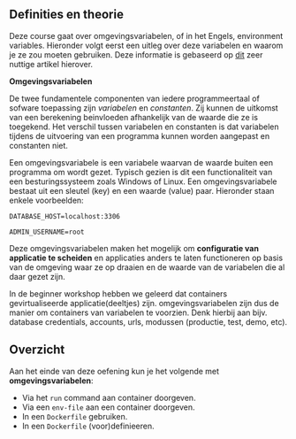 ## Definities en theorie

Deze course gaat over omgevingsvariabelen, of in het Engels, environment variables. Hieronder volgt eerst een uitleg over deze variabelen en waarom je ze zou moeten gebruiken. Deze informatie is gebaseerd op [dit](https://medium.com/chingu/an-introduction-to-environment-variables-and-how-to-use-them-f602f66d15fa) zeer nuttige artikel hierover.

**Omgevingsvariabelen**

De twee fundamentele componenten van iedere programmeertaal of sofware toepassing zijn *variabelen* en *constanten*. Zij kunnen de uitkomst van een berekening beinvloeden afhankelijk van de waarde die ze is toegekend. Het verschil tussen variabelen en constanten is dat variabelen tijdens de uitvoering van een programma kunnen worden aangepast en constanten niet.

Een omgevingsvariabele is een variabele waarvan de waarde buiten een programma om wordt gezet. Typisch gezien is dit een functionaliteit van een besturingssysteem zoals Windows of Linux. Een omgevingsvariabele bestaat uit een sleutel (key) en een waarde (value) paar. Hieronder staan enkele voorbeelden:

`DATABASE_HOST=localhost:3306`

`ADMIN_USERNAME=root`

Deze omgevingsvariabelen maken het mogelijk om **configuratie van applicatie te scheiden** en applicaties anders te laten functioneren op basis van de omgeving waar ze op draaien en de waarde van de variabelen die al daar gezet zijn. 

In de beginner workshop hebben we geleerd dat containers gevirtualiseerde applicatie(deeltjes) zijn. omgevingsvariabelen zijn dus de manier om containers van variabelen te voorzien. Denk hierbij aan bijv. database credentials, accounts, urls, modussen (productie, test, demo, etc).

## Overzicht

Aan het einde van deze oefening kun je het volgende met **omgevingsvariabelen**:

* Via het `run` command aan container doorgeven.
* Via een `env-file` aan een container doorgeven.
* In een `Dockerfile` gebruiken.
* In een `Dockerfile` (voor)definieeren.
